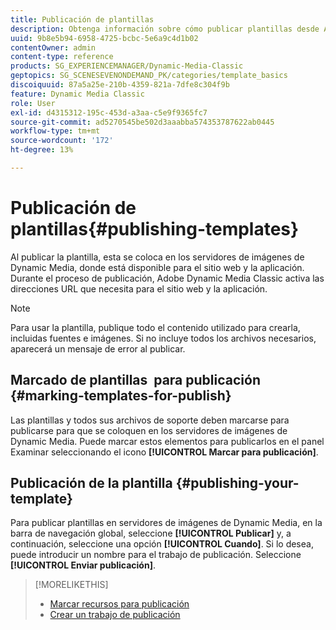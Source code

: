 ```yaml
---
title: Publicación de plantillas
description: Obtenga información sobre cómo publicar plantillas desde Adobe Dynamic Media Classic.
uuid: 9b8e5b94-6958-4725-bcbc-5e6a9c4d1b02
contentOwner: admin
content-type: reference
products: SG_EXPERIENCEMANAGER/Dynamic-Media-Classic
geptopics: SG_SCENESEVENONDEMAND_PK/categories/template_basics
discoiquuid: 87a5a25e-210b-4359-821a-7dfe8c304f9b
feature: Dynamic Media Classic
role: User
exl-id: d4315312-195c-453d-a3aa-c5e9f9365fc7
source-git-commit: ad5270545be502d3aaabba574353787622ab0445
workflow-type: tm+mt
source-wordcount: '172'
ht-degree: 13%

---
```


# Publicación de plantillas{#publishing-templates}

Al publicar la plantilla, esta se coloca en los servidores de imágenes de Dynamic Media, donde está disponible para el sitio web y la aplicación. Durante el proceso de publicación, Adobe Dynamic Media Classic activa las direcciones URL que necesita para el sitio web y la aplicación.

>[!NOTE]
>
>Para usar la plantilla, publique todo el contenido utilizado para crearla, incluidas fuentes e imágenes. Si no incluye todos los archivos necesarios, aparecerá un mensaje de error al publicar.

## Marcado de plantillas  para publicación {#marking-templates-for-publish}

Las plantillas y todos sus archivos de soporte deben marcarse para publicarse para que se coloquen en los servidores de imágenes de Dynamic Media. Puede marcar estos elementos para publicarlos en el panel Examinar seleccionando el icono **[!UICONTROL Marcar para publicación]**.

## Publicación de la plantilla {#publishing-your-template}

Para publicar plantillas en servidores de imágenes de Dynamic Media, en la barra de navegación global, seleccione **[!UICONTROL Publicar]** y, a continuación, seleccione una opción **[!UICONTROL Cuando]**. Si lo desea, puede introducir un nombre para el trabajo de publicación. Seleccione **[!UICONTROL Enviar publicación]**.

>[!MORELIKETHIS]
>
>* [Marcar recursos para publicación](publishing-files.md#publish_after_uploading)
>* [Crear un trabajo de publicación](publishing-files.md#creating_a_publish_job)

